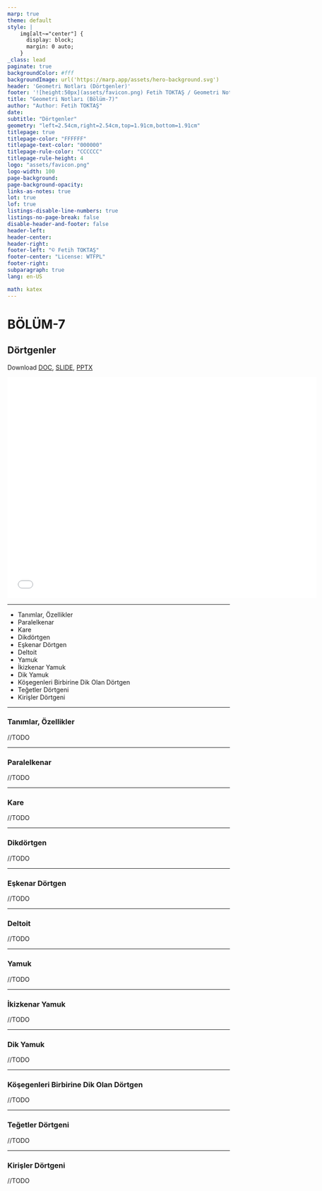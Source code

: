 ```yaml
---
marp: true
theme: default
style: |
    img[alt~="center"] {
      display: block;
      margin: 0 auto;
    }
_class: lead
paginate: true
backgroundColor: #fff
backgroundImage: url('https://marp.app/assets/hero-background.svg')
header: 'Geometri Notları (Dörtgenler)'
footer: '![height:50px](assets/favicon.png) Fetih TOKTAŞ / Geometri Notları - Bölüm-7'
title: "Geometri Notları (Bölüm-7)"
author: "Author: Fetih TOKTAŞ"
date:
subtitle: "Dörtgenler"
geometry: "left=2.54cm,right=2.54cm,top=1.91cm,bottom=1.91cm"
titlepage: true
titlepage-color: "FFFFFF"
titlepage-text-color: "000000"
titlepage-rule-color: "CCCCCC"
titlepage-rule-height: 4
logo: "assets/favicon.png"
logo-width: 100 
page-background:
page-background-opacity:
links-as-notes: true
lot: true
lof: true
listings-disable-line-numbers: true
listings-no-page-break: false
disable-header-and-footer: false
header-left:
header-center:
header-right:
footer-left: "© Fetih TOKTAŞ"
footer-center: "License: WTFPL"
footer-right:
subparagraph: true
lang: en-US 

math: katex
---
```


<!-- _backgroundColor: aquq -->

<!-- _color: orange -->

<!-- paginate: false -->

# BÖLÜM-7

## Dörtgenler

Download [DOC](chapter7.md_doc.pdf), [SLIDE](chapter7.md_slide.pdf), [PPTX](chapter7.md_slide.pptx)

<iframe width=700, height=500 frameBorder=0 src="../chapter7.md_slide.html"></iframe>

---

<!-- paginate: true -->

 - Tanımlar, Özellikler
 - Paralelkenar
 - Kare
 - Dikdörtgen
 - Eşkenar Dörtgen
 - Deltoit
 - Yamuk
 - İkizkenar Yamuk
 - Dik Yamuk
 - Köşegenleri Birbirine Dik Olan Dörtgen
 - Teğetler Dörtgeni
 - Kirişler Dörtgeni
 
---

### Tanımlar, Özellikler

//TODO

---
### Paralelkenar

//TODO

---
### Kare

//TODO

---
### Dikdörtgen

//TODO

---
### Eşkenar Dörtgen

//TODO

---
### Deltoit

//TODO

---
### Yamuk

//TODO

---
### İkizkenar Yamuk

//TODO

---
### Dik Yamuk

//TODO

---
### Köşegenleri Birbirine Dik Olan Dörtgen

//TODO

---
### Teğetler Dörtgeni

//TODO

---
### Kirişler Dörtgeni

//TODO


